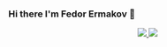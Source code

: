 ### Hi there I'm Fedor Ermakov 👋

<p align="center" dir="auto">


<a href="https://t.me/mrpicker" rel="nofollow">
    <img src="https://camo.githubusercontent.com/cf4ed981404024c1adfc79d5575c4edf1836c4fe36b24b03383ece888cef7e29/68747470733a2f2f696d672e736869656c64732e696f2f62616467652f54656c656772616d2d3243413545303f7374796c653d666f722d7468652d6261646765266c6f676f3d74656c656772616d266c6f676f436f6c6f723d7768697465" data-canonical-src="https://img.shields.io/badge/Telegram-2CA5E0?style=for-the-badge&amp;logo=telegram&amp;logoColor=white" style="max-width: 100%;">        
 </a>
<a href="mailto:dm@sefoster.ru">
    <img src="https://camo.githubusercontent.com/b91a2c36f5f6386505f8ce09a4ee47e45ad68d32fb5d7f1aa060e080d857d158/68747470733a2f2f696d672e736869656c64732e696f2f62616467652f6d61696c2d6562343233353f7374796c653d666f722d7468652d6261646765266c6f676f3d676d61696c266c6f676f436f6c6f723d7768697465" data-canonical-src="https://img.shields.io/badge/mail-eb4235?style=for-the-badge&amp;logo=gmail&amp;logoColor=white" style="max-width: 100%;">        
  </a>
  
<!--
**mtifany/mtifany** is a ✨ _special_ ✨ repository because its `README.md` (this file) appears on your GitHub profile.

Here are some ideas to get you started:

- 🔭 I’m currently working on ...
- 🌱 I’m currently learning ...
- 👯 I’m looking to collaborate on ...
- 🤔 I’m looking for help with ...
- 💬 Ask me about ...
- 📫 How to reach me: ...
- 😄 Pronouns: ...
- ⚡ Fun fact: ...
-->
